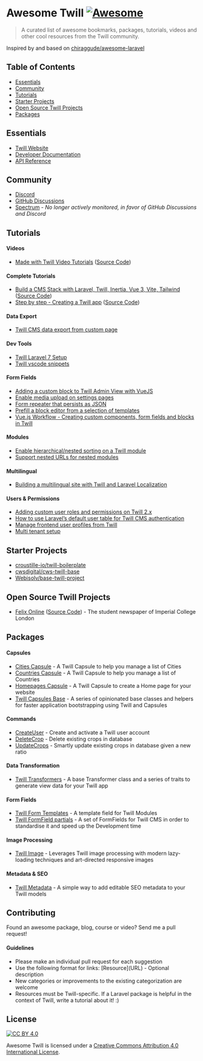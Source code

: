 # Awesome Twill [![Awesome](https://cdn.rawgit.com/sindresorhus/awesome/d7305f38d29fed78fa85652e3a63e154dd8e8829/media/badge.svg)](https://github.com/sindresorhus/awesome)

> A curated list of awesome bookmarks, packages, tutorials, videos and other cool resources from the Twill community.

Inspired by and based on [chiraggude/awesome-laravel](https://github.com/chiraggude/awesome-laravel)

## Table of Contents

- [Essentials](#essentials)
- [Community](#community)
- [Tutorials](#tutorials)
- [Starter Projects](#starter-projects)
- [Open Source Twill Projects](#open-source-twill-projects)
- [Packages](#packages)

## Essentials

* [Twill Website](https://twill.io/)
* [Developer Documentation](https://twill.io/docs/)
* [API Reference](https://twill.io/docs/api/2.x/)

## Community

* [Discord](https://discord.link/twill)
* [GitHub Discussions](https://github.com/area17/twill/discussions)
* [Spectrum](https://spectrum.chat/twill) - *No longer actively monitored, in favor of GitHub Discussions and Discord*

## Tutorials

#### Videos

* [Made with Twill Video Tutorials](https://twill.io/tutorials) ([Source Code](https://github.com/area17/made-with-twill-tutorials))

#### Complete Tutorials

* [Build a CMS Stack with Laravel, Twill, Inertia, Vue 3, Vite, Tailwind](https://tech.codivores.com/series/laravel-twill-inertia) ([Source Code](https://github.com/Codivores/tutorial-laravel-twill-inertia-vue3-vite-tailwind))
* [Step by step - Creating a Twill app](https://spectrum.chat/twill/tips-and-tricks/step-by-step-creating-a-twill-app~ac9bd7f7-d1e3-46a8-8e6f-6075d92cdac7) ([Source Code](https://github.com/sauron/my-twill-blog))

#### Data Export

* [Twill CMS data export from custom page](https://blog.izetmulalic.com/twill-cms-excel-export-custom-pages/)

#### Dev Tools

* [Twill Laravel 7 Setup](https://gist.github.com/mcylinder/58aceff97e5c3bb3bafbc2abeea9a7a4)
* [Twill vscode snippets](https://gist.github.com/ferpetrelli/58e9e95173111c126d6da3062461b930)

#### Form Fields

* [Adding a custom block to Twill Admin View with VueJS](https://spectrum.chat/twill/tips-and-tricks/adding-a-custom-block-to-twill-admin-view-with-vuejs~028d79b1-b3cd-4fb7-a89c-ce64af7be4af)
* [Enable media upload on settings pages](https://gist.github.com/chrispymm/9a2542a91732c8b65cebf3ca5ad0d6b0)
* [Form repeater that persists as JSON](https://gist.github.com/mcylinder/6ff7876f29cce8a23b81f3ea80e02a23)
* [Prefill a block editor from a selection of templates](https://gist.github.com/pboivin/c87f91584c454cd369b988810f6453d7)
* [Vue.js Workflow - Creating custom components, form fields and blocks in Twill](https://gist.github.com/pboivin/19d49cbb3c0a6c5c06469117597cc0f7)

#### Modules

* [Enable hierarchical/nested sorting on a Twill module](https://gist.github.com/chrispymm/255b680f4c792c6fc4781d3cc2ee6a67)
* [Support nested URLs for nested modules](https://gist.github.com/chrispymm/dfd6521af819deb41170282affe1e0b5)

#### Multilingual

* [Building a multilingual site with Twill and Laravel Localization](https://gist.github.com/pboivin/62b2c5b6e723ceef54aedf120154e269)

#### Users & Permissions

* [Adding custom user roles and permissions on Twill 2.x](https://gist.github.com/pboivin/b81afbc9baa4e8a85a3982b83c3dc88a)
* [How to use Laravel’s default user table for Twill CMS authentication](https://medium.com/@ryanlebel/how-to-use-laravels-default-user-table-for-twill-cms-authentication-5d0fd5abf0d7)
* [Manage frontend user profiles from Twill](https://gist.github.com/pboivin/d20d23ae130ea9a112ee49dd98f00239)
* [Multi tenant setup](https://spectrum.chat/twill/tips-and-tricks/multi-tenant-setup~85f81567-0570-4989-9d63-e59588aed6c0)

## Starter Projects

* [croustille-io/twill-boilerplate](https://github.com/croustille-io/twill-boilerplate)
* [cwsdigital/cws-twill-base](https://github.com/cwsdigital/cws-twill-base)
* [Webisolv/base-twill-project](https://github.com/Webisolv/base-twill-project)

## Open Source Twill Projects

* [Felix Online](https://felixonline.co.uk/) ([Source Code](https://github.com/FelixOnline/xelif)) - The student newspaper of Imperial College London

## Packages

#### Capsules

* [Cities Capsule](https://github.com/area17/twill-capsule-cities) - A Twill Capsule to help you manage a list of Cities
* [Countries Capsule](https://github.com/area17/twill-capsule-countries) - A Twill Capsule to help you manage a list of Countries
* [Homepages Capsule](https://github.com/area17/twill-capsule-homepages) - A Twill Capsule to create a Home page for your website
* [Twill Capsules Base](https://github.com/area17/twill-capsule-base) - A series of opinionated base classes and helpers for faster application bootstrapping using Twill and Capsules

#### Commands

* [CreateUser](https://gist.github.com/pboivin/8029a00e0e21584bb10d20ca5a6a96f3) - Create and activate a Twill user account
* [DeleteCrop](https://gist.github.com/sauron/bcffa9f44eda6c414d71829c3d4d6b20) - Delete existing crops in database
* [UpdateCrops](https://gist.github.com/sauron/bc713a18779207e5386ad7e83c292a3a) - Smartly update existing crops in database given a new ratio

#### Data Transformation

* [Twill Transformers](https://github.com/area17/twill-transformers) - A base Transformer class and a series of traits to generate view data for your Twill app

#### Form Fields

* [Twill Form Templates](https://github.com/pboivin/twill-form-templates) - A template field for Twill Modules 
* [Twill FormField partials](https://github.com/sauron/twill-form-partials) - A set of FormFields for Twill CMS in order to standardise it and speed up the Development time

#### Image Processing

* [Twill Image](https://github.com/area17/twill-image) - Leverages Twill image processing with modern lazy-loading techniques and art-directed responsive images

#### Metadata & SEO

* [Twill Metadata](https://github.com/cwsdigital/twill-metadata) - A simple way to add editable SEO metadata to your Twill models

## Contributing

Found an awesome package, blog, course or video? Send me a pull request!

#### Guidelines

* Please make an individual pull request for each suggestion
* Use the following format for links: \[Resource\]\(URL\) - Optional description
* New categories or improvements to the existing categorization are welcome
* Resources must be Twill-specific. If a Laravel package is helpful in the context of Twill, write a tutorial about it! :)

## License

[![CC BY 4.0](https://licensebuttons.net/l/by/4.0/88x31.png)](https://creativecommons.org/licenses/by/4.0/)

Awesome Twill is licensed under a  [Creative Commons Attribution 4.0 International License](https://creativecommons.org/licenses/by/4.0/).
